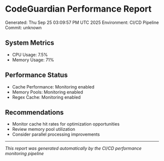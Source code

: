 # CodeGuardian Performance Report
Generated: Thu Sep 25 03:09:57 PM UTC 2025
Environment: CI/CD Pipeline
Commit: unknown

## System Metrics
- CPU Usage: 7.5%
- Memory Usage: 71%

## Performance Status
- Cache Performance: Monitoring enabled
- Memory Pools: Monitoring enabled
- Regex Cache: Monitoring enabled

## Recommendations
- Monitor cache hit rates for optimization opportunities
- Review memory pool utilization
- Consider parallel processing improvements

---
*This report was generated automatically by the CI/CD performance monitoring pipeline*
